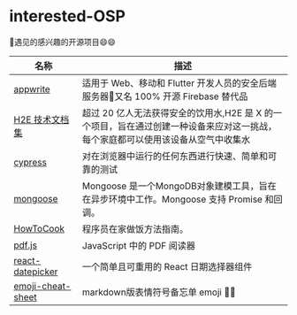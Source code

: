 # interested-OSP
🚀遇见的感兴趣的开源项目:smile::smile:

|名称|描述|
|--------------------------------------------------|---------------------------------------------------------------------------------------|
| [appwrite](https://github.com/appwrite/appwrite) | 适用于 Web、移动和 Flutter 开发人员的安全后端服务器🚀又名 100% 开源 Firebase 替代品 |
|[H2E 技术文档集](https://github.com/google/h2e_technical_documentation)|超过 20 亿人无法获得安全的饮用水,H2E 是 X 的一个项目，旨在通过创建一种设备来应对这一挑战，每个家庭都可以使用该设备从空气中收集水|
|[cypress](https://github.com/cypress-io/cypress)|对在浏览器中运行的任何东西进行快速、简单和可靠的测试|
|[mongoose](https://github.com/Automattic/mongoose)|Mongoose 是一个MongoDB对象建模工具，旨在在异步环境中工作。Mongoose 支持 Promise 和回调。|
|[HowToCook](https://github.com/Anduin2017/HowToCook)|程序员在家做饭方法指南。|
|[pdf.js](https://github.com/mozilla/pdf.js)|JavaScript 中的 PDF 阅读器|
|[react-datepicker](https://github.com/Hacker0x01/react-datepicker)|一个简单且可重用的 React 日期选择器组件|
|[emoji-cheat-sheet](https://github.com/ikatyang/emoji-cheat-sheet)|markdown版表情符号备忘单 emoji :rofl::rofl:|
